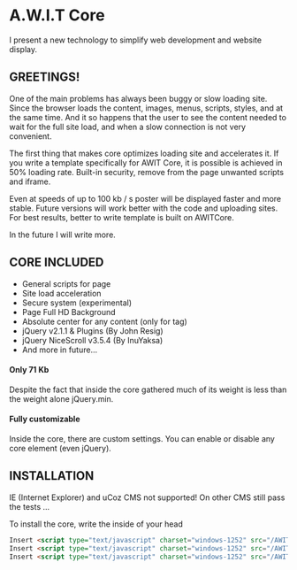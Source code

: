 A.W.I.T Core
================================

I present a new technology to simplify web development and website display.


GREETINGS!
-------------------------

One of the main problems has always been buggy or slow loading site.
Since the browser loads the content, images, menus, scripts, styles, and at the same time.
And it so happens that the user to see the content needed to wait for the full site load, and when a slow connection is not very convenient.

The first thing that makes core optimizes loading site and accelerates it.
If you write a template specifically for AWIT Core, it is possible is achieved in 50% loading rate.
Built-in security, remove from the page unwanted scripts and iframe.

Even at speeds of up to 100 kb / s poster will be displayed faster and more stable.
Future versions will work better with the code and uploading sites.
For best results, better to write template is built on AWITCore.

In the future I will write more.


CORE INCLUDED
-------------------------
- General scripts for page
- Site load acceleration
- Secure system (experimental)
- Page Full HD Background
- Absolute center for any content (only for <body> tag)
- jQuery v2.1.1 & Plugins (By John Resig)
- jQuery NiceScroll v3.5.4 (By InuYaksa)
- And more in future...

#### Only 71 Kb
Despite the fact that inside the core gathered much of its weight is less than the weight alone jQuery.min.


#### Fully customizable
Inside the core, there are custom settings.
You can enable or disable any core element (even jQuery).



INSTALLATION
-------------------------

IE (Internet Explorer) and uCoz CMS not supported!
On other CMS still pass the tests ...

To install the core, write the inside of your head
```html
Insert <script type="text/javascript" charset="windows-1252" src="/AWITCore/AWIT.Core5.Init.min.js"></script >
Insert <script type="text/javascript" charset="windows-1252" src="/AWITCore/AWIT.Core5.config?1.js"></script >
Insert <script type="text/javascript" charset="windows-1252" src="/AWITCore/AWIT.Core5.bsmin.js"></script >
```









